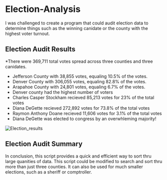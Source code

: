 # Election-Analysis
I was challenged to create a program that could audit election data to determine things such as the winning canidate or the county with the highest voter turnout.  
## Election Audit Results
*There were 369,711 total votes spread across three counties and three canidates.
- Jefferson County with 38,855 votes, equaling 10.5% of the votes.
- Denver County with 306,055 votes, equaling 82.8% of the votes.
- Arapahoe County with 24,801 votes, equaling 6.7% of the votes. 
- Denver county had the highest number of voters
- Charles Casper Stockham recieved 85,213 votes for 23% of the total votes
- Diana DeGette recieved 272,892 votes for 73.8% of the total votes
- Raymon Anthony Doane recieved 11,606 votes for 3.1% of the total votes
- Diana DeGette was elected to congress by an overwhleming majority!

![Election_results](https://user-images.githubusercontent.com/68392225/89748303-2470c880-da88-11ea-93f7-b799e8bb356b.png)


## Election Audit Summary
In conclusion, this script provides a quick and efficient way to sort thru large quanities of data. This script could be modified to search and sort thru more than just three counties. It can also be used for much smaller elections, such as a sheriff or comptroller. 
